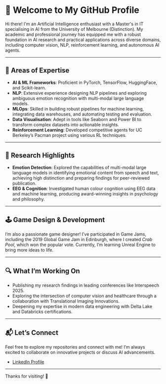 # 👋 Welcome to My GitHub Profile  

Hi there! I'm an Artificial Intelligence enthusiast with a Master's in IT specialising in AI from the University of Melbourne (Distinction). My academic and professional journey has equipped me with a robust foundation in AI research and practical applications across diverse domains, including computer vision, NLP, reinforcement learning, and autonomous AI agents.  

---

## 🌟 Areas of Expertise  
- **AI & ML Frameworks**: Proficient in PyTorch, TensorFlow, HuggingFace, and Scikit-learn.  
- **NLP**: Extensive experience designing NLP pipelines and exploring ambiguous emotion recognition with multi-modal large language models.  
- **MLOps**: Skilled in building robust pipelines for machine learning, integrating data warehouses, and automating testing and evaluation.  
- **Data Visualisation**: Adept in tools like Seaborn and Power BI to transform complex datasets into actionable insights.  
- **Reinforcement Learning**: Developed competitive agents for UC Berkeley’s Pacman project using various RL techniques.  

---

## 🧠 Research Highlights  
- **Emotion Detection**: Explored the capabilities of multi-modal large language models in identifying emotional content from speech and text, achieving high distinction and preparing findings for peer-reviewed publication.  
- **EEG & Cognition**: Investigated human colour cognition using EEG data and machine learning, producing award-winning insights in psychology and philosophy.  

---

## 🕹️ Game Design & Development  
I’m also a passionate game designer! I’ve participated in Game Jams, including the 2019 Global Game Jam in Edinburgh, where I created *Crab Pool*, which won the popular vote. Currently, I’m learning Unreal Engine to bring more ideas to life.  

---

## 🔍 What I’m Working On  
- Publishing my research findings in leading conferences like Interspeech 2025.  
- Exploring the intersection of computer vision and healthcare through a collaboration with Translational Imaging Innovations.  
- Deepening my expertise in modern data engineering with Delta Lake and Databricks certifications.  

---

## 📬 Let’s Connect  
Feel free to explore my repositories and connect with me! I’m always excited to collaborate on innovative projects or discuss AI advancements.  

- [LinkedIn Profile]([https://www.linkedin.com/in/your-profile](https://www.linkedin.com/in/jule-valendo-halim/))  

---

Thanks for visiting! 🚀
